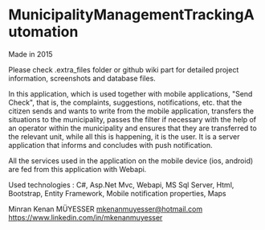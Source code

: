 # MunicipalityManagementTrackingAutomation

Made in 2015

Please check .extra_files folder or github wiki part for detailed project information, screenshots and database files.

In this application, which is used together with mobile applications, "Send Check", that is, the complaints, suggestions, notifications, etc. that the citizen sends and wants to write from the mobile application, transfers the situations to the municipality, passes the filter if necessary with the help of an operator within the municipality and ensures that they are transferred to the relevant unit, while all this is happening, it is the user. It is a server application that informs and concludes with push notification.

All the services used in the application on the mobile device (ios, android) are fed from this application with Webapi.

Used technologies : C#, Asp.Net Mvc, Webapi, MS Sql Server, Html, Bootstrap, Entity Framework, Mobile notification properties, Maps

Minran Kenan MÜYESSER
mkenanmuyesser@hotmail.com
https://www.linkedin.com/in/mkenanmuyesser